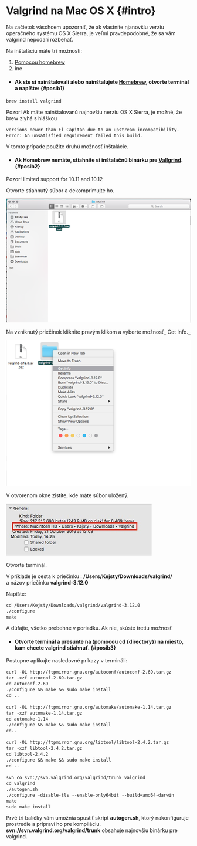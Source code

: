 # Valgrind na Mac OS X {#intro}

Na začietok váschcem upozorniť, že ak vlastníte njanovšiu verziu operačného systému OS X Sierra, je veľmi pravdepodobné, že sa vám valgrind nepodarí rozbehať.

Na inštaláciu máte tri možnosti:

1. [Pomocou homebrew](/valgrind/installation_mac.md/posib1)
2. ine



* #### Ak ste si nainštalovali alebo nainštalujete [Homebrew](/qt-creator/homebrew-osx.md), otvorte terminál a napíšte: {#posib1}

```terminal
brew install valgrind
```

Pozor! Ak máte nainštalovanú najnovšiu nerziu OS X Sierra, je možné, že brew zlyhá s hláškou

```terminal
versions newer than El Capitan due to an upstream incompatibility.
Error: An unsatisfied requirement failed this build.
```

V tomto prípade použite druhú možnosť inštalácie.

* #### Ak Homebrew nemáte, stiahnite si inštalačnú binárku pre [Vallgrind](http://valgrind.org/downloads/). {#posib2}

Pozor! limited support for 10.11 and 10.12

Otvorte stiahnutý súbor a dekomprimujte ho.

![](/assets/OSX_valgrind1.png)

Na vzniknutý priečinok kliknite pravým klikom a vyberte možnosť_ Get Info._

![](/assets/OSX_valgrind2.png)

V otvorenom okne zistíte, kde máte súbor uložený.

![](/assets/OSX_valgrind3.jpg)

Otvorte terminál.

V príklade je cesta k priečinku : **/Users/Kejsty/Downloads/valgrind/**  
a názov priečinku **valgrind-3.12.0**

Napíšte:

```terminal
cd /Users/Kejsty/Downloads/valgrind/valgrind-3.12.0
./configure
make
```

A dúfajte, všetko prebehne v poriadku. Ak nie, skúste tretiu možnosť

* #### Otvorte terminál a presunte na \(pomocou cd {directory}\) na miesto, kam chcete valgrind stiahnuť. {#posib3}

Postupne aplikujte nasledovné príkazy v termináli:

```terminal
curl -OL http://ftpmirror.gnu.org/autoconf/autoconf-2.69.tar.gz
tar -xzf autoconf-2.69.tar.gz 
cd autoconf-2.69
./configure && make && sudo make install
cd ..

curl -OL http://ftpmirror.gnu.org/automake/automake-1.14.tar.gz
tar -xzf automake-1.14.tar.gz
cd automake-1.14
./configure && make && sudo make install
cd..

curl -OL http://ftpmirror.gnu.org/libtool/libtool-2.4.2.tar.gz
tar -xzf libtool-2.4.2.tar.gz
cd libtool-2.4.2
./configure && make && sudo make install
cd ..

svn co svn://svn.valgrind.org/valgrind/trunk valgrind
cd valgrind
./autogen.sh
./configure -disable-tls --enable-only64bit --build=amd64-darwin 
make
sudo make install 
```

Prvé tri balíčky vám umožnia spustiť skript **autogen.sh**, ktorý nakonfiguruje prostredie a pripraví ho pre kompiláciu.  
**svn://svn.valgrind.org/valgrind/trunk** obsahuje najnovšiu binárku pre valgrind.

